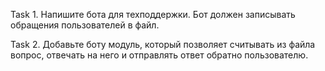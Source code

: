 ﻿Task 1. Напишите бота для техподдержки. Бот должен записывать обращения пользователей в файл.

Task 2. Добавьте боту модуль, который позволяет считывать из файла вопрос, отвечать на него и отправлять ответ обратно пользователю.